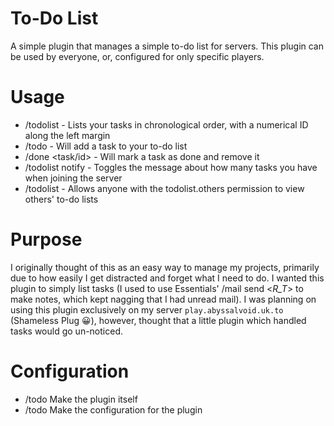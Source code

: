 # To-Do List
A simple plugin that manages a simple to-do list for servers. This plugin can be used by everyone, or, configured for only specific players.
# Usage
- /todolist - Lists your tasks in chronological order, with a numerical ID along the left margin
- /todo <task> - Will add a task to your to-do list
- /done <task/id> - Will mark a task as done and remove it
- /todolist notify - Toggles the message about how many tasks you have when joining the server
- /todolist <player> - Allows anyone with the todolist.others permission to view others' to-do lists
# Purpose
I originally thought of this as an easy way to manage my projects, primarily due to how easily I get distracted and forget what I need to do. I wanted this plugin to simply list tasks (I used to use Essentials' /mail send <_R_T_> to make notes, which kept nagging that I had unread mail). I was planning on using this plugin exclusively on my server `play.abyssalvoid.uk.to` (Shameless Plug 😀), however, thought that a little plugin which handled tasks would go un-noticed.
# Configuration
- /todo Make the plugin itself
- /todo Make the configuration for the plugin
